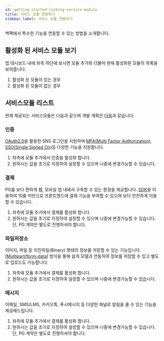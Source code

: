 ```yaml
---
id: getting-started-linking-service-module
title: 서비스 모듈 연동하기
sidebar_label: 서비스 모듈 연동하기
---
```


백팩에서 특수한 기능을 연동할 수 있는 방법을 소개합니다.

## 활성화 된 서비스 모듈 보기

앱 대시보드 내에 좌측 하단에 보시면 모듈 추가와 더불어 현재 활성화된 모듈의 목록을 보여줍니다.

1. 활성화 된 모듈이 있는 경우
2. 활성화 된 모듈이 없는 경우

## 서비스모듈 리스트

현재 제공되는 서비스모듈은 다음과 같으며 개발 계획은 [다음](https://naver.com)과 같습니다.

### 인증

[OAuth2.0](https://naver.com)을 활용한 SNS 로그인을 지원하며 [MFA(Multi Factor Authorization)](https://naver.com), [SSO(Single Signed On)](https://naver.com)등 다양한 기능을 지원합니다.

1. 좌측에 모듈 추가에서 인증을 활성화 합니다.
2. 원하시는 값을 초기로 지정하여 설정할 수 있으며 나중에 변경가능할 수 있습니다.

### 결제

PG를 보다 편하게 웹, 모바일 앱 내에서 구축할 수 있는 환경을 제공합니다. [SDK](https://naver.com)을 이용하여 10줄 미만으로 프론트엔드에 결제 기능을 부여할 수 있으며 보다 안전하게 이용할 수 있습니다.

1. 좌측에 모듈 추가에서 결제를 활성화 합니다.
2. 원하시는 값을 초기로 지정하여 설정할 수 있으며 나중에 변경가능할 수 있습니다. 단, PG 계약은 별도로 진행하셔야 합니다.

### 파일저장소

이미지, 파일 등 이진파일(Binary) 형태의 정보를 저장할 수 있는 기능입니다. [[Multipart/form-data](https://naver.com)] 방식을 통해 쉽게 모델과 연동하여 정보를 저장할 수 있고 별도로 업로드도 가능합니다.

1. 좌측에 모듈 추가에서 결제를 활성화 합니다.
2. 원하시는 값을 초기로 지정하여 설정할 수 있으며 나중에 변경가능할 수 있습니다.

### 메시지

이메일, SMS/LMS, 카카오톡, 푸시메시지 등 다양한 채널로 알림을 줄 수 있는 기능을 제공해드립니다.

1. 좌측에 모듈 추가에서 결제를 활성화 합니다.
2. 원하시는 값을 초기로 지정하여 설정할 수 있으며 나중에 변경가능할 수 있습니다. 단, PG 계약은 별도로 진행하셔야 합니다.
